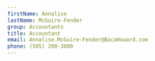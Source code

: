 ```yaml
---
firstName: Annalise
lastName: McGuire-Fender
group: Accountants
title: Accountant
email: Annalise.McGuire-Fender@BacaHoward.com
phone: (505) 200-3800
---
```

